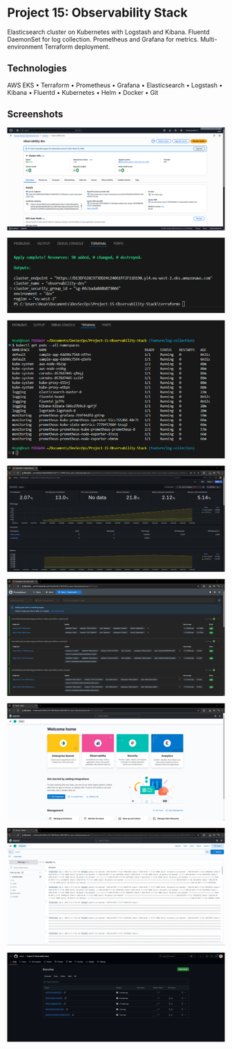 # Project 15: Observability Stack

Elasticsearch cluster on Kubernetes with Logstash and Kibana. Fluentd DaemonSet for log collection. Prometheus and Grafana for metrics. Multi-environment Terraform deployment.

## Technologies

AWS EKS • Terraform • Prometheus • Grafana • Elasticsearch • Logstash • Kibana • Fluentd • Kubernetes • Helm • Docker • Git

## Screenshots

![EKS cluster in AWS Console](screenshots/eks-cluster.png)

![Terraform deployment](screenshots/terraform-apply.png)

![All pods running across namespaces](screenshots/all-pods-running.png)

![Grafana dashboard with metrics](screenshots/grafana-dashboard.png)

![Prometheus targets](screenshots/prometheus-targets.png)

![Kibana homepage](screenshots/kibana-homepage.png)

![Kibana Discover with logs](screenshots/kibana-discover-logs.png)

![Git feature branches](screenshots/git-branches.png)